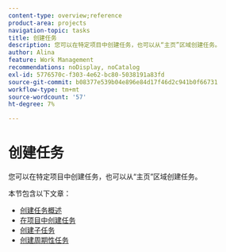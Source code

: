 ```yaml
---
content-type: overview;reference
product-area: projects
navigation-topic: tasks
title: 创建任务
description: 您可以在特定项目中创建任务，也可以从“主页”区域创建任务。
author: Alina
feature: Work Management
recommendations: noDisplay, noCatalog
exl-id: 5776570c-f303-4e62-bc80-5038191a83fd
source-git-commit: b08377e539b04e896e84d17f46d2c941b0f66731
workflow-type: tm+mt
source-wordcount: '57'
ht-degree: 7%

---
```


# 创建任务

您可以在特定项目中创建任务，也可以从“主页”区域创建任务。

本节包含以下文章：

* [创建任务概述](../../../manage-work/tasks/create-tasks/create-tasks-overview.md)
* [在项目中创建任务](../../../manage-work/tasks/create-tasks/create-tasks-in-project.md)
* [创建子任务](../../../manage-work/tasks/create-tasks/create-subtasks.md)
* [创建周期性任务](../../../manage-work/tasks/create-tasks/create-recurring-tasks.md)
